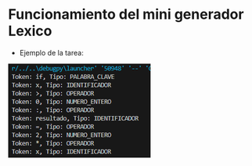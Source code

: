 # Funcionamiento del mini generador Lexico


- Ejemplo de la tarea:

![Ejemplo de la tarea:](https://github.com/NexusAOD/Proyecto-Traductores-de-Lenguaje-II/blob/main/Tarea%20Mini%20generador%20lexico/imagen1.png)
